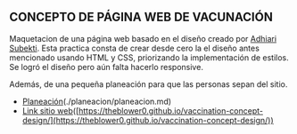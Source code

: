 ## CONCEPTO DE PÁGINA WEB DE VACUNACIÓN

Maquetacion de una página web basado en el diseño creado por [Adhiari Subekti](https://dribbble.com/Adhiari_is). Esta practica consta de crear desde cero la el diseño antes mencionado usando  HTML y CSS, priorizando la implementación de estilos. Se logró el diseño pero aún falta hacerlo responsive.

Además, de una pequeña planeación para que las personas sepan del sitio.

* [Planeación]()(./planeacion/planeacion.md)
* [Link sitio web]()([https://theblower0.github.io/vaccination-concept-design/](https://theblower0.github.io/vaccination-concept-design/))
